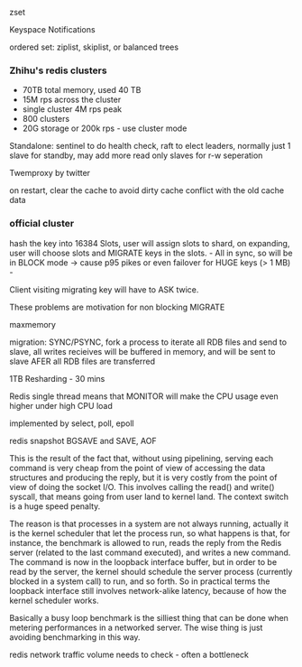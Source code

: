 zset

Keyspace Notifications

ordered set: ziplist, skiplist, or balanced trees

### Zhihu's redis clusters

* 70TB total memory, used 40 TB
* 15M rps across the cluster
* single cluster 4M rps peak
* 800 clusters
* 20G storage or 200k rps - use cluster mode

Standalone: sentinel to do health check, raft to elect leaders, normally just 1 slave for standby, may add more read only slaves for r-w seperation 

Twemproxy by twitter

on restart, clear the cache to avoid dirty cache conflict with the old cache data


### official cluster
hash the key into 16384 Slots, user will assign slots to shard, on expanding, user will choose slots and MIGRATE keys in the slots. - All in sync, so will be in BLOCK mode -> cause p95 pikes or even failover for HUGE keys (> 1 MB) -

Client visiting migrating key will have to ASK twice.

These problems are motivation for non blocking MIGRATE

maxmemory

migration: SYNC/PSYNC, fork a process to iterate all RDB files and send to slave, all writes recieives will be buffered in memory, and will be sent to slave AFER all RDB files are transferred

1TB Resharding - 30 mins

Redis single thread means that MONITOR will make the CPU usage even higher under high CPU load

implemented by select, poll, epoll

redis snapshot BGSAVE and SAVE, AOF

This is the result of the fact that, without using pipelining, serving each command is very cheap from the point of view of accessing the data structures and producing the reply, but it is very costly from the point of view of doing the socket I/O. This involves calling the read() and write() syscall, that means going from user land to kernel land. The context switch is a huge speed penalty.

The reason is that processes in a system are not always running, actually it is the kernel scheduler that let the process run, so what happens is that, for instance, the benchmark is allowed to run, reads the reply from the Redis server (related to the last command executed), and writes a new command. The command is now in the loopback interface buffer, but in order to be read by the server, the kernel should schedule the server process (currently blocked in a system call) to run, and so forth. So in practical terms the loopback interface still involves network-alike latency, because of how the kernel scheduler works.

Basically a busy loop benchmark is the silliest thing that can be done when metering performances in a networked server. The wise thing is just avoiding benchmarking in this way.

redis network traffic volume needs to check - often a bottleneck
